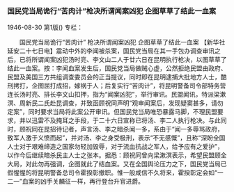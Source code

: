 ### 国民党当局诡行“苦肉计”枪决所谓闻案凶犯  企图草草了结此一血案

1946-08-30
第1版()
专栏：

　　国民党当局诡行“苦肉计”
    枪决所谓闻案凶犯
    企图草草了结此一血案
    【新华社延安二十七日电】震动中外的李闻被杀案，国民党当局在其一手包办调查审讯之后，已将所谓闻案凶犯汤时亮、李文山二人于廿六日在昆明执行枪决，以图草草了结此一血案。按：李闻血案发生后，国民党当局做贼心虚，公然拒绝民盟由政府、民盟及美国三方共组调查委员会的正当提议，同时即在昆明逮捕大批地方人士，酷刑拷打，企图屈打成招，嫁祸于人；后复实行“苦肉计”，将昆明警备司令部特务营连长汤时亮、排长李文山扣押，指为“闻案凶犯”，举行审讯。民盟闻讯，特派梁漱溟、周新民二氏赴昆调查，并致函顾祝同声明“观审闻案后，发现疑窦甚多，请勿定案”，同时要求当局将此案公开审讯。但国民党当局唯恐暴露马脚，不理民盟要求，并以迅雷不及掩耳之手段，于二十六日宣称已将汤、李二人执行枪决。与此同时，顾祝同在昆招待记者，声言汤、李之暗杀闻一多，系由于“闻一多辱骂政府，致军人激于义愤而起”，并对汤、李之身受极刑，表示“不无感慨”，且称“深盼全国人士对于艰难缔造之国家勿轻加毁辱，对于流血抗战之军人，给予应有之爱护”，以作今后继续暗杀民主人士之张本。据悉：顾祝同曾向梁漱溟表示，希望民盟顾全大局，对此勿再强调，企图就此了结血案。又在全国舆论压力之下，国民党当局已假惺惺的将昆明警备总司令霍揆彰撤职。惟一般咸信不久将来，霍揆彰定会如“一二一”血案的凶手关麟征一样，再行登台升官进爵。

